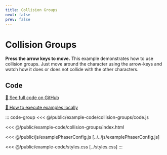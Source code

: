 ```yaml
---
title: Collision Groups
next: false
prev: false
---
```


<script setup>
import ExampleFrame from '../../components/ExampleFrame.vue';
</script>

# Collision Groups

**Press the arrow keys to move.** This example demonstrates how to use collision groups. Just move around the character using the arrow-keys and watch how it does or does not collide with the other characters.

<ExampleFrame :src="'../../example-code/collision-groups/index.html'" />

## Code

[:link: See full code on GitHub](https://github.com/Annoraaq/grid-engine/tree/master/docs/public/example-code/collision-groups)

[:open_book: How to execute examples locally](https://annoraaq.github.io/grid-engine/usage/execute-examples-locally/index.html)

::: code-group
<<< @/public/example-code/collision-groups/code.js

<<< @/public/example-code/collision-groups/index.html

<<< @/public/js/examplePhaserConfig.js [../../js/examplePhaserConfig.js]

<<< @/public/example-code/styles.css [../styles.css]
:::
